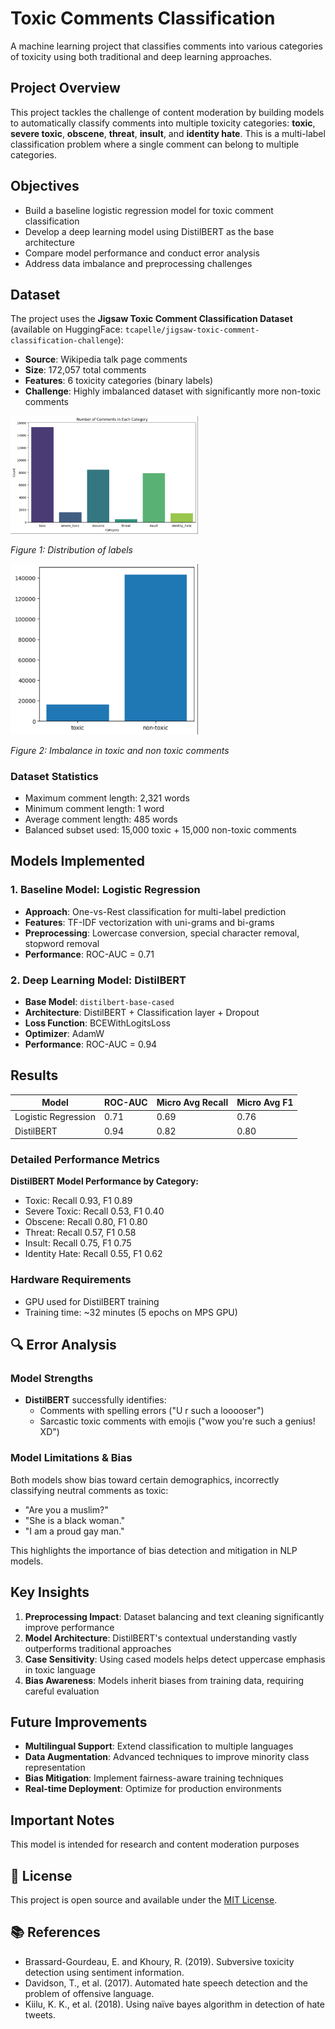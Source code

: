 # Toxic Comments Classification

A machine learning project that classifies comments into various categories of toxicity using both traditional and deep learning approaches.

## Project Overview

This project tackles the challenge of content moderation by building models to automatically classify comments into multiple toxicity categories: **toxic**, **severe toxic**, **obscene**, **threat**, **insult**, and **identity hate**. This is a multi-label classification problem where a single comment can belong to multiple categories.

## Objectives

- Build a baseline logistic regression model for toxic comment classification
- Develop a deep learning model using DistilBERT as the base architecture
- Compare model performance and conduct error analysis
- Address data imbalance and preprocessing challenges

## Dataset

The project uses the **Jigsaw Toxic Comment Classification Dataset** (available on HuggingFace: `tcapelle/jigsaw-toxic-comment-classification-challenge`):

- **Source**: Wikipedia talk page comments
- **Size**: 172,057 total comments
- **Features**: 6 toxicity categories (binary labels)
- **Challenge**: Highly imbalanced dataset with significantly more non-toxic comments
  

<img src="figures/toxicity-distribution.jpg" width="300">

*Figure 1: Distribution of labels*


<img src="figures/counts-comments.jpg" width="300">

*Figure 2: Imbalance in toxic and non toxic comments*

### Dataset Statistics
- Maximum comment length: 2,321 words
- Minimum comment length: 1 word  
- Average comment length: 485 words
- Balanced subset used: 15,000 toxic + 15,000 non-toxic comments

## Models Implemented

### 1. Baseline Model: Logistic Regression
- **Approach**: One-vs-Rest classification for multi-label prediction
- **Features**: TF-IDF vectorization with uni-grams and bi-grams
- **Preprocessing**: Lowercase conversion, special character removal, stopword removal
- **Performance**: ROC-AUC = 0.71

### 2. Deep Learning Model: DistilBERT
- **Base Model**: `distilbert-base-cased`
- **Architecture**: DistilBERT + Classification layer + Dropout
- **Loss Function**: BCEWithLogitsLoss
- **Optimizer**: AdamW
- **Performance**: ROC-AUC = 0.94

## Results

| Model | ROC-AUC | Micro Avg Recall | Micro Avg F1 |
|-------|---------|------------------|--------------|
| Logistic Regression | 0.71 | 0.69 | 0.76 |
| DistilBERT | 0.94 | 0.82 | 0.80 |

### Detailed Performance Metrics

**DistilBERT Model Performance by Category:**
- Toxic: Recall 0.93, F1 0.89
- Severe Toxic: Recall 0.53, F1 0.40
- Obscene: Recall 0.80, F1 0.80
- Threat: Recall 0.57, F1 0.58
- Insult: Recall 0.75, F1 0.75
- Identity Hate: Recall 0.55, F1 0.62

### Hardware Requirements
- GPU used for DistilBERT training
- Training time: ~32 minutes (5 epochs on MPS GPU)

## 🔍 Error Analysis

### Model Strengths
- **DistilBERT** successfully identifies:
  - Comments with spelling errors ("U r such a looooser")
  - Sarcastic toxic comments with emojis ("wow you're such a genius! XD")

### Model Limitations & Bias
Both models show bias toward certain demographics, incorrectly classifying neutral comments as toxic:
- "Are you a muslim?"
- "She is a black woman."
- "I am a proud gay man."

This highlights the importance of bias detection and mitigation in NLP models.

## Key Insights

1. **Preprocessing Impact**: Dataset balancing and text cleaning significantly improve performance
2. **Model Architecture**: DistilBERT's contextual understanding vastly outperforms traditional approaches
3. **Case Sensitivity**: Using cased models helps detect uppercase emphasis in toxic language
4. **Bias Awareness**: Models inherit biases from training data, requiring careful evaluation

## Future Improvements

- **Multilingual Support**: Extend classification to multiple languages
- **Data Augmentation**: Advanced techniques to improve minority class representation
- **Bias Mitigation**: Implement fairness-aware training techniques
- **Real-time Deployment**: Optimize for production environments

## Important Notes
This model is intended for research and content moderation purposes

## 📄 License

This project is open source and available under the [MIT License](LICENSE).

## 📚 References

- Brassard-Gourdeau, E. and Khoury, R. (2019). Subversive toxicity detection using sentiment information.
- Davidson, T., et al. (2017). Automated hate speech detection and the problem of offensive language.
- Kiilu, K. K., et al. (2018). Using naïve bayes algorithm in detection of hate tweets.
